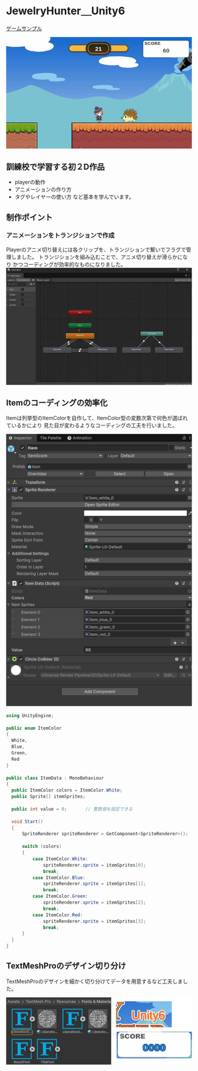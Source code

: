 # JewelryHunter＿Unity6

[ゲームサンプル](https://likering.github.io/JewelryHunter_web/)

![ゲーム画面](readmeImage\Image20250916112911.jpg)

## 訓練校で学習する初２D作品　
* playerの動作
* アニメーションの作り方
* タグやレイヤーの使い方
など基本を学んでいます。

## 制作ポイント
### アニメーションをトランジションで作成
Playerのアニメ切り替えには各クリップを、トランジションで繋いでフラグで管理しました。
トランジションを組み込むことで、アニメ切り替えが滑らかになり
かつコーディングが効率的なものになりました。
![トランジションの絵](readmeImage\Image20250916120032.jpg)


## Itemのコーディングの効率化
Itemは列挙型のItemColorを自作して、ItemColor型の変数次第で何色が選ばれているかにより
見た目が変わるようなコーディングの工夫を行いました。

![Itemコーディングの絵](readmeImage\Image20250916131041.jpg)
 
  ```c#
  using UnityEngine;

public enum ItemColor
{
    White,
    Blue,
    Green,
    Red
}

public class ItemData : MonoBehaviour
{
    public ItemColor colors = ItemColor.White;
    public Sprite[] itemSprites;

    public int value = 0;       // 整数値を設定できる

    void Start()
    {        
        SpriteRenderer spriteRenderer = GetComponent<SpriteRenderer>();

        switch (colors)
        {
            case ItemColor.White:
                spriteRenderer.sprite = itemSprites[0];
                break;
            case ItemColor.Blue:
                spriteRenderer.sprite = itemSprites[1];
                break;
            case ItemColor.Green:
                spriteRenderer.sprite = itemSprites[2];
                break;
            case ItemColor.Red:
                spriteRenderer.sprite = itemSprites[3];
                break;
        }
    }
}
```

## TextMeshProのデザイン切り分け
TextMeshProのデザインを細かく切り分けてデータを用意するなど工夫しました。

![TextMeshProデザインの絵](Image20250916131749.jpg)



